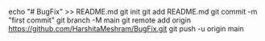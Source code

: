echo "# BugFix" >> README.md
git init
git add README.md
git commit -m "first commit"
git branch -M main
git remote add origin https://github.com/HarshitaMeshram/BugFix.git
git push -u origin main
